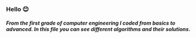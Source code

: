 ### Hello :blush:
##### From the first grade of computer engineering I coded from basics to advanced. In this file you can see different algorithms and their solutions.
